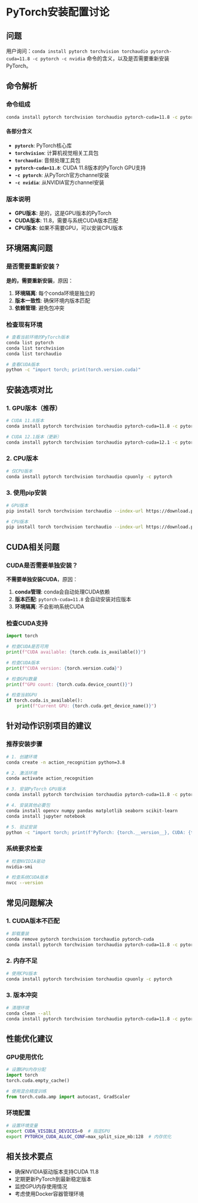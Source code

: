 # PyTorch安装配置讨论

## 问题
用户询问：`conda install pytorch torchvision torchaudio pytorch-cuda=11.8 -c pytorch -c nvidia` 命令的含义，以及是否需要重新安装PyTorch。

## 命令解析

### 命令组成
```bash
conda install pytorch torchvision torchaudio pytorch-cuda=11.8 -c pytorch -c nvidia
```

#### 各部分含义
- **`pytorch`**: PyTorch核心库
- **`torchvision`**: 计算机视觉相关工具包
- **`torchaudio`**: 音频处理工具包
- **`pytorch-cuda=11.8`**: CUDA 11.8版本的PyTorch GPU支持
- **`-c pytorch`**: 从PyTorch官方channel安装
- **`-c nvidia`**: 从NVIDIA官方channel安装

### 版本说明
- **GPU版本**: 是的，这是GPU版本的PyTorch
- **CUDA版本**: 11.8，需要与系统CUDA版本匹配
- **CPU版本**: 如果不需要GPU，可以安装CPU版本

## 环境隔离问题

### 是否需要重新安装？

**是的，需要重新安装**，原因：

1. **环境隔离**: 每个conda环境是独立的
2. **版本一致性**: 确保环境内版本匹配
3. **依赖管理**: 避免包冲突

### 检查现有环境
```bash
# 查看当前环境的PyTorch版本
conda list pytorch
conda list torchvision
conda list torchaudio

# 查看CUDA版本
python -c "import torch; print(torch.version.cuda)"
```

## 安装选项对比

### 1. GPU版本（推荐）
```bash
# CUDA 11.8版本
conda install pytorch torchvision torchaudio pytorch-cuda=11.8 -c pytorch -c nvidia

# CUDA 12.1版本（更新）
conda install pytorch torchvision torchaudio pytorch-cuda=12.1 -c pytorch -c nvidia
```

### 2. CPU版本
```bash
# 仅CPU版本
conda install pytorch torchvision torchaudio cpuonly -c pytorch
```

### 3. 使用pip安装
```bash
# GPU版本
pip install torch torchvision torchaudio --index-url https://download.pytorch.org/whl/cu118

# CPU版本
pip install torch torchvision torchaudio --index-url https://download.pytorch.org/whl/cpu
```

## CUDA相关问题

### CUDA是否需要单独安装？

**不需要单独安装CUDA**，原因：

1. **conda管理**: conda会自动处理CUDA依赖
2. **版本匹配**: `pytorch-cuda=11.8` 会自动安装对应版本
3. **环境隔离**: 不会影响系统CUDA

### 检查CUDA支持
```python
import torch

# 检查CUDA是否可用
print(f"CUDA available: {torch.cuda.is_available()}")

# 检查CUDA版本
print(f"CUDA version: {torch.version.cuda}")

# 检查GPU数量
print(f"GPU count: {torch.cuda.device_count()}")

# 检查当前GPU
if torch.cuda.is_available():
    print(f"Current GPU: {torch.cuda.get_device_name()}")
```

## 针对动作识别项目的建议

### 推荐安装步骤
```bash
# 1. 创建环境
conda create -n action_recognition python=3.8

# 2. 激活环境
conda activate action_recognition

# 3. 安装PyTorch GPU版本
conda install pytorch torchvision torchaudio pytorch-cuda=11.8 -c pytorch -c nvidia

# 4. 安装其他必要包
conda install opencv numpy pandas matplotlib seaborn scikit-learn
conda install jupyter notebook

# 5. 验证安装
python -c "import torch; print(f'PyTorch: {torch.__version__}, CUDA: {torch.version.cuda}')"
```

### 系统要求检查
```bash
# 检查NVIDIA驱动
nvidia-smi

# 检查系统CUDA版本
nvcc --version
```

## 常见问题解决

### 1. CUDA版本不匹配
```bash
# 卸载重装
conda remove pytorch torchvision torchaudio pytorch-cuda
conda install pytorch torchvision torchaudio pytorch-cuda=11.8 -c pytorch -c nvidia
```

### 2. 内存不足
```bash
# 使用CPU版本
conda install pytorch torchvision torchaudio cpuonly -c pytorch
```

### 3. 版本冲突
```bash
# 清理环境
conda clean --all
conda install pytorch torchvision torchaudio pytorch-cuda=11.8 -c pytorch -c nvidia
```

## 性能优化建议

### GPU使用优化
```python
# 设置GPU内存分配
import torch
torch.cuda.empty_cache()

# 使用混合精度训练
from torch.cuda.amp import autocast, GradScaler
```

### 环境配置
```bash
# 设置环境变量
export CUDA_VISIBLE_DEVICES=0  # 指定GPU
export PYTORCH_CUDA_ALLOC_CONF=max_split_size_mb:128  # 内存优化
```

## 相关技术要点

- 确保NVIDIA驱动版本支持CUDA 11.8
- 定期更新PyTorch到最新稳定版本
- 监控GPU内存使用情况
- 考虑使用Docker容器管理环境
